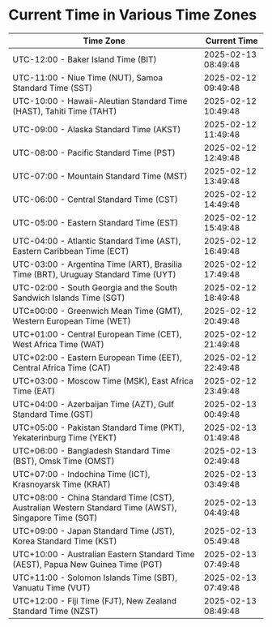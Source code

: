# Current Time in Various Time Zones

| Time Zone | Current Time |
|-----------|--------------|
| UTC-12:00 - Baker Island Time (BIT) | 2025-02-13 08:49:48 |
| UTC-11:00 - Niue Time (NUT), Samoa Standard Time (SST) | 2025-02-12 09:49:48 |
| UTC-10:00 - Hawaii-Aleutian Standard Time (HAST), Tahiti Time (TAHT) | 2025-02-12 10:49:48 |
| UTC-09:00 - Alaska Standard Time (AKST) | 2025-02-12 11:49:48 |
| UTC-08:00 - Pacific Standard Time (PST) | 2025-02-12 12:49:48 |
| UTC-07:00 - Mountain Standard Time (MST) | 2025-02-12 13:49:48 |
| UTC-06:00 - Central Standard Time (CST) | 2025-02-12 14:49:48 |
| UTC-05:00 - Eastern Standard Time (EST) | 2025-02-12 15:49:48 |
| UTC-04:00 - Atlantic Standard Time (AST), Eastern Caribbean Time (ECT) | 2025-02-12 16:49:48 |
| UTC-03:00 - Argentina Time (ART), Brasília Time (BRT), Uruguay Standard Time (UYT) | 2025-02-12 17:49:48 |
| UTC-02:00 - South Georgia and the South Sandwich Islands Time (SGT) | 2025-02-12 18:49:48 |
| UTC±00:00 - Greenwich Mean Time (GMT), Western European Time (WET) | 2025-02-12 20:49:48 |
| UTC+01:00 - Central European Time (CET), West Africa Time (WAT) | 2025-02-12 21:49:48 |
| UTC+02:00 - Eastern European Time (EET), Central Africa Time (CAT) | 2025-02-12 22:49:48 |
| UTC+03:00 - Moscow Time (MSK), East Africa Time (EAT) | 2025-02-12 23:49:48 |
| UTC+04:00 - Azerbaijan Time (AZT), Gulf Standard Time (GST) | 2025-02-13 00:49:48 |
| UTC+05:00 - Pakistan Standard Time (PKT), Yekaterinburg Time (YEKT) | 2025-02-13 01:49:48 |
| UTC+06:00 - Bangladesh Standard Time (BST), Omsk Time (OMST) | 2025-02-13 02:49:48 |
| UTC+07:00 - Indochina Time (ICT), Krasnoyarsk Time (KRAT) | 2025-02-13 03:49:48 |
| UTC+08:00 - China Standard Time (CST), Australian Western Standard Time (AWST), Singapore Time (SGT) | 2025-02-13 04:49:48 |
| UTC+09:00 - Japan Standard Time (JST), Korea Standard Time (KST) | 2025-02-13 05:49:48 |
| UTC+10:00 - Australian Eastern Standard Time (AEST), Papua New Guinea Time (PGT) | 2025-02-13 07:49:48 |
| UTC+11:00 - Solomon Islands Time (SBT), Vanuatu Time (VUT) | 2025-02-13 07:49:48 |
| UTC+12:00 - Fiji Time (FJT), New Zealand Standard Time (NZST) | 2025-02-13 08:49:48 |
